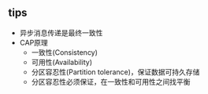 


## tips
+ 异步消息传递是最终一致性
+ CAP原理
    - 一致性(Consistency)
    - 可用性(Availability)
    - 分区容忍性(Partition tolerance)，保证数据可持久存储
    - 分区容忍性必须保证，在一致性和可用性之间找平衡